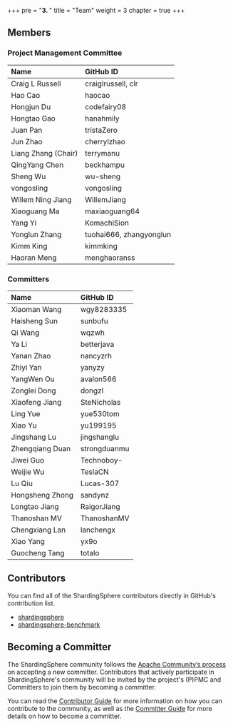 +++
pre = "<b>3. </b>"
title = "Team"
weight = 3
chapter = true
+++

## Members

### Project Management Committee

| Name                | GitHub ID               |
| :------------------ | :---------------------- |
| Craig L Russell     | craiglrussell, clr      |
| Hao Cao             | haocao                  |
| Hongjun Du          | codefairy08             |
| Hongtao Gao         | hanahmily               |
| Juan Pan            | tristaZero              |
| Jun Zhao            | cherrylzhao             |
| Liang Zhang (Chair) | terrymanu               |
| QingYang Chen       | beckhampu               |
| Sheng Wu            | wu-sheng                |
| vongosling          | vongosling              |
| Willem Ning Jiang   | WillemJiang             |
| Xiaoguang Ma        | maxiaoguang64           |
| Yang Yi             | KomachiSion             |
| Yonglun Zhang       | tuohai666, zhangyonglun |
| Kimm King           | kimmking                |
| Haoran Meng         | menghaoranss            |

### Committers

| Name            | GitHub ID    |
|:----------------|:-------------|
| Xiaoman Wang    | wgy8283335   |
| Haisheng Sun    | sunbufu      |
| Qi Wang         | wqzwh        |
| Ya Li           | betterjava   |
| Yanan Zhao      | nancyzrh     |
| Zhiyi Yan       | yanyzy       |
| YangWen Ou      | avalon566    |
| Zonglei Dong    | dongzl       |
| Xiaofeng Jiang  | SteNicholas  |
| Ling Yue        | yue530tom    |
| Xiao Yu         | yu199195     |
| Jingshang Lu    | jingshanglu  |
| Zhengqiang Duan | strongduanmu |
| Jiwei Guo       | Technoboy-   |
| Weijie Wu       | TeslaCN      |
| Lu Qiu          | Lucas-307    |
| Hongsheng Zhong | sandynz      |
| Longtao Jiang   | RaigorJiang  |
| Thanoshan MV    | ThanoshanMV  |
| Chengxiang Lan  | lanchengx    |
| Xiao Yang       | yx9o         |
| Guocheng Tang   | totalo       |

## Contributors

You can find all of the ShardingSphere contributors directly in GitHub's contribution list.

- [shardingsphere](https://github.com/apache/shardingsphere/graphs/contributors)
- [shardingsphere-benchmark](https://github.com/apache/shardingsphere-benchmark)

## Becoming a Committer

The ShardingSphere community follows the [Apache Community’s process](http://community.apache.org/newcommitter.html) on accepting a new committer.
Contributors that actively participate in ShardingSphere's community will be invited by the project's (P)PMC and Committers to join them by becoming a committer.

You can read the [Contributor Guide](/en/contribute/contributor/) for more information on how you can contribute to the community, as well as the [Committer Guide](/en/contribute/committer/) for more details on how to become a committer.
